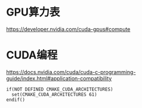 # GPU算力表

https://developer.nvidia.com/cuda-gpus#compute

# CUDA编程

https://docs.nvidia.com/cuda/cuda-c-programming-guide/index.html#application-compatibility

```
if(NOT DEFINED CMAKE_CUDA_ARCHITECTURES)
  set(CMAKE_CUDA_ARCHITECTURES 61)
endif()
```